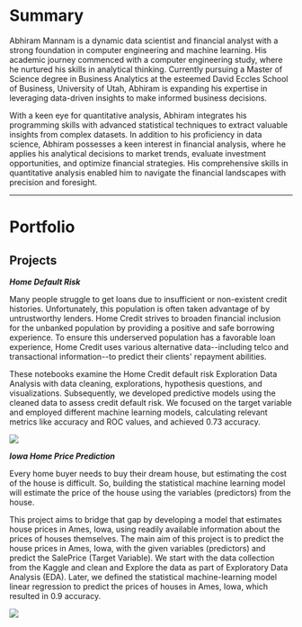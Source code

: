# Summary

Abhiram Mannam is a dynamic data scientist and financial analyst with a strong foundation in computer engineering and machine learning. His academic journey commenced with a computer engineering study, where he nurtured his skills in analytical thinking. Currently pursuing a Master of Science degree in Business Analytics at the esteemed David Eccles School of Business, University of Utah, Abhiram is expanding his expertise in leveraging data-driven insights to make informed business decisions.

With a keen eye for quantitative analysis, Abhiram integrates his programming skills with advanced statistical techniques to extract valuable insights from complex datasets. In addition to his proficiency in data science, Abhiram possesses a keen interest in financial analysis, where he applies his analytical decisions to market trends, evaluate investment opportunities, and optimize financial strategies. His comprehensive skills in quantitative analysis enabled him to navigate the financial landscapes with precision and foresight.

---

# Portfolio


## Projects


***Home Default Risk***

Many people struggle to get loans due to insufficient or non-existent credit histories. Unfortunately, this population is often taken advantage of by untrustworthy lenders. Home Credit strives to broaden financial inclusion for the unbanked population by providing a positive and safe borrowing experience. To ensure this underserved population has a favorable loan experience, Home Credit uses various alternative data--including telco and transactional information--to predict their clients' repayment abilities.

These notebooks examine the Home Credit default risk Exploration Data Analysis with data cleaning, explorations, hypothesis questions, and visualizations. Subsequently, we developed predictive models using the cleaned data to assess credit default risk. We focused on the target variable and employed different machine learning models, calculating relevant metrics like accuracy and ROC values, and achieved 0.73 accuracy. 


***[![](https://img.shields.io/badge/View_On_GitHub-blue?logo=GitHub)](https://github.com/AbhiramMannam/Capstone-Home-Credit-Default)***



***Iowa Home Price Prediction***

Every home buyer needs to buy their dream house, but estimating the cost of the house is difficult. So, building the statistical machine learning model will estimate the price of the house using the variables (predictors) from the house. 

This project aims to bridge that gap by developing a model that estimates house prices in Ames, Iowa, using readily available information about the prices of houses themselves. The main aim of this project is to predict the house prices in Ames, Iowa, with the given variables (predictors) and predict the SalePrice (Target Variable). We start with the data collection from the Kaggle and clean and Explore the data as part of Exploratory Data Analysis (EDA). Later, we defined the statistical machine-learning model linear regression to predict the prices of houses in Ames, Iowa, which resulted in 0.9 accuracy.

***[![](https://img.shields.io/badge/View_On_GitHub-blue?logo=GitHub)](https://github.com/AbhiramMannam/Iowa---Home-Price-Prediction/tree/main)***
